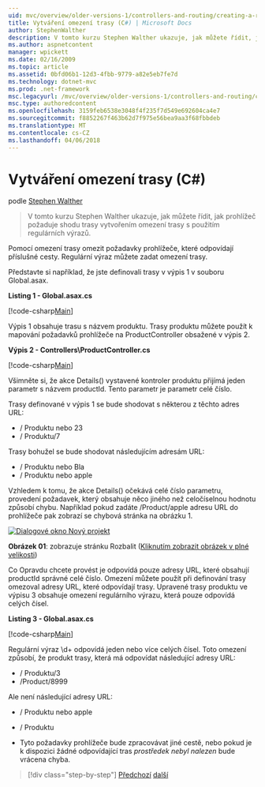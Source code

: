 ```yaml
---
uid: mvc/overview/older-versions-1/controllers-and-routing/creating-a-route-constraint-cs
title: Vytváření omezení trasy (C#) | Microsoft Docs
author: StephenWalther
description: V tomto kurzu Stephen Walther ukazuje, jak můžete řídit, jak prohlížeč požaduje shodu trasy vytvořením omezení trasy s použitím regulárních výrazů.
ms.author: aspnetcontent
manager: wpickett
ms.date: 02/16/2009
ms.topic: article
ms.assetid: 0bfd06b1-12d3-4fbb-9779-a82e5eb7fe7d
ms.technology: dotnet-mvc
ms.prod: .net-framework
msc.legacyurl: /mvc/overview/older-versions-1/controllers-and-routing/creating-a-route-constraint-cs
msc.type: authoredcontent
ms.openlocfilehash: 3159feb6538e3048f4f235f7d549e692604ca4e7
ms.sourcegitcommit: f8852267f463b62d7f975e56bea9aa3f68fbbdeb
ms.translationtype: MT
ms.contentlocale: cs-CZ
ms.lasthandoff: 04/06/2018
---
```

<a name="creating-a-route-constraint-c"></a>Vytváření omezení trasy (C#)
====================
podle [Stephen Walther](https://github.com/StephenWalther)

> V tomto kurzu Stephen Walther ukazuje, jak můžete řídit, jak prohlížeč požaduje shodu trasy vytvořením omezení trasy s použitím regulárních výrazů.


Pomocí omezení trasy omezit požadavky prohlížeče, které odpovídají příslušné cesty. Regulární výraz můžete zadat omezení trasy.

Představte si například, že jste definovali trasy v výpis 1 v souboru Global.asax.

**Listing 1 - Global.asax.cs**

[!code-csharp[Main](creating-a-route-constraint-cs/samples/sample1.cs)]

Výpis 1 obsahuje trasu s názvem produktu. Trasy produktu můžete použít k mapování požadavků prohlížeče na ProductController obsažené v výpis 2.

**Výpis 2 - Controllers\ProductController.cs**

[!code-csharp[Main](creating-a-route-constraint-cs/samples/sample2.cs)]

Všimněte si, že akce Details() vystavené kontroler produktu přijímá jeden parametr s názvem productId. Tento parametr je parametr celé číslo.

Trasy definované v výpis 1 se bude shodovat s některou z těchto adres URL:

- / Produktu nebo 23
- / Produktu/7

Trasy bohužel se bude shodovat následujícím adresám URL:

- / Produktu nebo Bla
- / Produktu nebo apple

Vzhledem k tomu, že akce Details() očekává celé číslo parametru, provedení požadavek, který obsahuje něco jiného než celočíselnou hodnotu způsobí chybu. Například pokud zadáte /Product/apple adresu URL do prohlížeče pak zobrazí se chybová stránka na obrázku 1.


[![Dialogové okno Nový projekt](creating-a-route-constraint-cs/_static/image1.jpg)](creating-a-route-constraint-cs/_static/image1.png)

**Obrázek 01**: zobrazuje stránku Rozbalit ([Kliknutím zobrazit obrázek v plné velikosti](creating-a-route-constraint-cs/_static/image2.png))


Co Opravdu chcete provést je odpovídá pouze adresy URL, které obsahují productId správné celé číslo. Omezení můžete použít při definování trasy omezoval adresy URL, které odpovídají trasy. Upravené trasy produktu ve výpisu 3 obsahuje omezení regulárního výrazu, která pouze odpovídá celých čísel.

**Listing 3 - Global.asax.cs**

[!code-csharp[Main](creating-a-route-constraint-cs/samples/sample3.cs)]

Regulární výraz \d+ odpovídá jeden nebo více celých čísel. Toto omezení způsobí, že produkt trasy, která má odpovídat následující adresy URL:

- / Produktu/3
- /Product/8999

Ale není následující adresy URL:

- / Produktu nebo apple
- / Produktu

- Tyto požadavky prohlížeče bude zpracovávat jiné cestě, nebo pokud je k dispozici žádné odpovídající tras *prostředek nebyl nalezen* bude vrácena chyba.

> [!div class="step-by-step"]
> [Předchozí](creating-custom-routes-cs.md)
> [další](creating-a-custom-route-constraint-cs.md)
